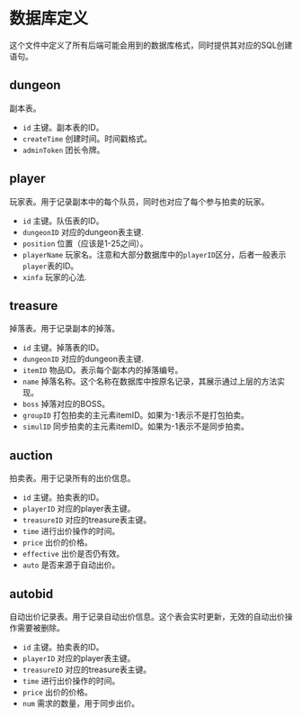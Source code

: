 # 数据库定义

这个文件中定义了所有后端可能会用到的数据库格式，同时提供其对应的SQL创建语句。

## dungeon

副本表。

- `id` 主键。副本表的ID。
- `createTime` 创建时间。时间戳格式。
- `adminToken` 团长令牌。

## player

玩家表。用于记录副本中的每个队员，同时也对应了每个参与拍卖的玩家。

- `id` 主键。队伍表的ID。
- `dungeonID` 对应的dungeon表主键.
- `position` 位置（应该是1-25之间）。
- `playerName` 玩家名。注意和大部分数据库中的`playerID`区分，后者一般表示`player`表的ID。
- `xinfa` 玩家的心法.

## treasure

掉落表。用于记录副本的掉落。

- `id` 主键。掉落表的ID。
- `dungeonID` 对应的dungeon表主键.
- `itemID` 物品ID。表示每个副本内的掉落编号。
- `name` 掉落名称。这个名称在数据库中按原名记录，其展示通过上层的方法实现。
- `boss` 掉落对应的BOSS。
- `groupID` 打包拍卖的主元素itemID。如果为-1表示不是打包拍卖。
- `simulID` 同步拍卖的主元素itemID。如果为-1表示不是同步拍卖。

## auction

拍卖表。用于记录所有的出价信息。

- `id` 主键。拍卖表的ID。
- `playerID` 对应的player表主键。
- `treasureID` 对应的treasure表主键。
- `time` 进行出价操作的时间。
- `price` 出价的价格。
- `effective` 出价是否仍有效。
- `auto` 是否来源于自动出价。

## autobid

自动出价记录表。用于记录自动出价信息。这个表会实时更新，无效的自动出价操作需要被删除。

- `id` 主键。拍卖表的ID。
- `playerID` 对应的player表主键。
- `treasureID` 对应的treasure表主键。
- `time` 进行出价操作的时间。
- `price` 出价的价格。
- `num` 需求的数量，用于同步出价。



